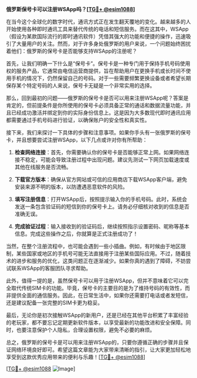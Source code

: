 **俄罗斯保号卡可以注册WSApp吗？[[TG💪+ @esim1088](https://t.me/s/esim1088)]**

在当今这个全球化的数字时代，通讯方式正在发生翻天覆地的变化。越来越多的人开始使用各种即时通讯工具来替代传统的电话和短信服务。而在这其中，WSApp（假设为某款国际流行的即时通讯软件）凭借其强大的功能和便捷的操作，迅速吸引了大量用户的关注。然而，对于许多身处俄罗斯的用户来说，一个问题始终困扰着他们：俄罗斯的保号卡是否能够支持WSApp的注册呢？

首先，让我们明确一下什么是“保号卡”。保号卡是一种专门用于保持手机号码使用权的服务产品，它通常由电信运营商提供，旨在帮助用户在更换手机或长时间不使用手机的情况下，仍然保留自己的号码。对于一些需要频繁更换设备或者希望长期保存某个特定号码的人来说，保号卡无疑是一个非常实用的选择。

那么，回到最初的问题——俄罗斯的保号卡是否可以用来注册WSApp呢？答案是肯定的，但前提条件是你所使用的保号卡必须具备正常的通话和数据流量功能，并且已经成功激活并绑定到你的实际身份信息上。这是因为大多数现代即时通讯应用都需要通过手机号码进行验证，以确保账户的安全性和真实性。

接下来，我们来探讨一下具体的步骤和注意事项。如果你手头有一张俄罗斯的保号卡，并且想要尝试注册WSApp，以下几点或许对你有所帮助：

1. **检查网络连接**：首先，你需要确认你的保号卡是否能够正常上网。如果网络连接不稳定，可能会导致注册过程中出现问题。建议先测试一下网页加载速度或其他在线服务是否流畅。

2. **下载官方版本**：确保从官方网站或可信的应用商店下载WSApp客户端，避免安装来源不明的版本，以防遭遇恶意软件的风险。

3. **填写注册信息**：打开WSApp后，按照提示输入你的手机号码。此时，系统会发送一条包含验证码的短信到你的保号卡上。请务必仔细核对收到的信息是否准确无误。

4. **完成验证过程**：输入接收到的验证码后，继续按照指示设置密码、昵称等基本信息。完成这些操作之后，你就算是正式注册成功了！

当然，在整个注册流程中，也可能会遇到一些小插曲。例如，有时候由于地区限制，某些国家或地区的手机号可能无法直接用于注册某些国际应用。不过，随着技术的进步和服务的优化，这类问题正在逐渐减少。如果你真的遇到了障碍，不妨尝试联系WSApp的客服团队寻求帮助。

此外，值得一提的是，虽然保号卡可以用于注册WSApp，但并不意味着它可以完全取代传统SIM卡的功能。毕竟，保号卡的主要目的是为了维持号码的有效性，而非提供全面的通信服务。因此，在日常生活中，如果你还需要打电话或者发短信，还是建议配备一张完整的SIM卡更为稳妥。

最后，无论你是初次接触WSApp的新用户，还是已经在其他平台积累了丰富经验的老玩家，都不要忘记定期更新软件版本，以享受最新的功能改进和安全保障。同时，也要注意保护个人隐私，合理设置权限，避免不必要的麻烦。

总之，俄罗斯的保号卡是可以用来注册WSApp的，只要你遵循正确的步骤并且保证网络环境良好即可。希望这篇文章能为大家带来清晰的指引，让大家更加轻松地享受到这款优秀应用带来的便利与乐趣！[[TG💪+ @esim1088](https://t.me/s/esim1088)]

[[TG💪+ @esim1088](https://t.me/s/esim1088) ![Image](https://i.postimg.cc/4NQfJmqS/Snipaste-2025-05-13-00-14-12.png)]